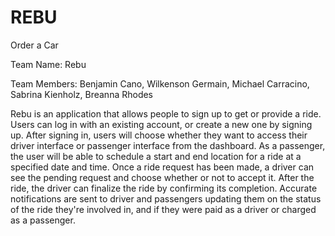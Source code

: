 # REBU
Order a Car

Team Name: Rebu

Team Members: 
Benjamin Cano,
Wilkenson Germain,
Michael Carracino,
Sabrina Kienholz,
Breanna Rhodes

Rebu is an application that allows people to sign up to get or provide a ride. 
Users can log in with an existing account, or create a new one by signing up. 
After signing in, users will choose whether they want to access their driver interface or passenger interface from the dashboard. 
As a passenger, the user will be able to schedule a start and end location for a ride at a specified date and time. 
Once a ride request has been made, a driver can see the pending request and choose whether or not to accept it. 
After the ride, the driver can finalize the ride by confirming its completion. Accurate notifications are sent to driver and passengers updating them on the status of the ride they're involved in, and if they were paid as a driver or charged as a passenger.
